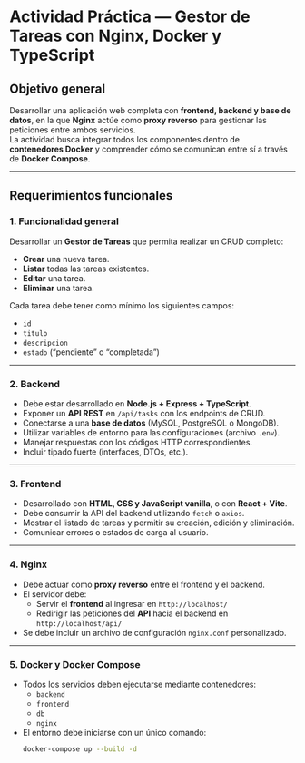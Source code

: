 # Actividad Práctica — Gestor de Tareas con Nginx, Docker y TypeScript

## Objetivo general

Desarrollar una aplicación web completa con **frontend, backend y base de datos**, en la que **Nginx** actúe como **proxy reverso** para gestionar las peticiones entre ambos servicios.  
La actividad busca integrar todos los componentes dentro de **contenedores Docker** y comprender cómo se comunican entre sí a través de **Docker Compose**.

---

## Requerimientos funcionales

### 1. Funcionalidad general

Desarrollar un **Gestor de Tareas** que permita realizar un CRUD completo:

- **Crear** una nueva tarea.
- **Listar** todas las tareas existentes.
- **Editar** una tarea.
- **Eliminar** una tarea.

Cada tarea debe tener como mínimo los siguientes campos:

- `id`
- `titulo`
- `descripcion`
- `estado` (“pendiente” o “completada”)

---

### 2. Backend

- Debe estar desarrollado en **Node.js + Express + TypeScript**.
- Exponer un **API REST** en `/api/tasks` con los endpoints de CRUD.
- Conectarse a una **base de datos** (MySQL, PostgreSQL o MongoDB).
- Utilizar variables de entorno para las configuraciones (archivo `.env`).
- Manejar respuestas con los códigos HTTP correspondientes.
- Incluir tipado fuerte (interfaces, DTOs, etc.).

---

### 3. Frontend

- Desarrollado con **HTML, CSS y JavaScript vanilla**, o con **React + Vite**.
- Debe consumir la API del backend utilizando `fetch` o `axios`.
- Mostrar el listado de tareas y permitir su creación, edición y eliminación.
- Comunicar errores o estados de carga al usuario.

---

### 4. Nginx

- Debe actuar como **proxy reverso** entre el frontend y el backend.
- El servidor debe:
  - Servir el **frontend** al ingresar en `http://localhost/`
  - Redirigir las peticiones del **API** hacia el backend en `http://localhost/api/`
- Se debe incluir un archivo de configuración `nginx.conf` personalizado.

---

### 5. Docker y Docker Compose

- Todos los servicios deben ejecutarse mediante contenedores:
  - `backend`
  - `frontend`
  - `db`
  - `nginx`
- El entorno debe iniciarse con un único comando:
  ```bash
  docker-compose up --build -d
  ```
